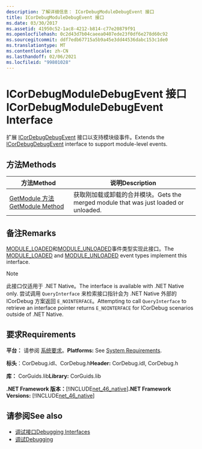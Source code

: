 ```yaml
---
description: 了解详细信息： ICorDebugModuleDebugEvent 接口
title: ICorDebugModuleDebugEvent 接口
ms.date: 03/30/2017
ms.assetid: 41950c52-1ac8-4212-b814-c77e20879f91
ms.openlocfilehash: 0c2d43d7b04caeea0407ede23f0df6e278d60c92
ms.sourcegitcommit: ddf7edb67715a5b9a45e3dd44536dabc153c1de0
ms.translationtype: MT
ms.contentlocale: zh-CN
ms.lasthandoff: 02/06/2021
ms.locfileid: "99801028"
---
```

# <a name="icordebugmoduledebugevent-interface"></a><span data-ttu-id="faa54-103">ICorDebugModuleDebugEvent 接口</span><span class="sxs-lookup"><span data-stu-id="faa54-103">ICorDebugModuleDebugEvent Interface</span></span>

<span data-ttu-id="faa54-104">扩展 [ICorDebugDebugEvent](icordebugdebugevent-interface.md) 接口以支持模块级事件。</span><span class="sxs-lookup"><span data-stu-id="faa54-104">Extends the [ICorDebugDebugEvent](icordebugdebugevent-interface.md) interface to support module-level events.</span></span>  
  
## <a name="methods"></a><span data-ttu-id="faa54-105">方法</span><span class="sxs-lookup"><span data-stu-id="faa54-105">Methods</span></span>  
  
|<span data-ttu-id="faa54-106">方法</span><span class="sxs-lookup"><span data-stu-id="faa54-106">Method</span></span>|<span data-ttu-id="faa54-107">说明</span><span class="sxs-lookup"><span data-stu-id="faa54-107">Description</span></span>|  
|------------|-----------------|  
|[<span data-ttu-id="faa54-108">GetModule 方法</span><span class="sxs-lookup"><span data-stu-id="faa54-108">GetModule Method</span></span>](icordebugmoduledebugevent-getmodule-method.md)|<span data-ttu-id="faa54-109">获取刚加载或卸载的合并模块。</span><span class="sxs-lookup"><span data-stu-id="faa54-109">Gets the merged module that was just loaded or unloaded.</span></span>|  
  
## <a name="remarks"></a><span data-ttu-id="faa54-110">备注</span><span class="sxs-lookup"><span data-stu-id="faa54-110">Remarks</span></span>  

 <span data-ttu-id="faa54-111">[MODULE_LOADED](cordebugdebugeventkind-enumeration.md)和[MODULE_UNLOADED](cordebugdebugeventkind-enumeration.md)事件类型实现此接口。</span><span class="sxs-lookup"><span data-stu-id="faa54-111">The [MODULE_LOADED](cordebugdebugeventkind-enumeration.md) and [MODULE_UNLOADED](cordebugdebugeventkind-enumeration.md) event types implement this interface.</span></span>  
  
> [!NOTE]
> <span data-ttu-id="faa54-112">此接口仅适用于 .NET Native。</span><span class="sxs-lookup"><span data-stu-id="faa54-112">The interface is available with .NET Native only.</span></span> <span data-ttu-id="faa54-113">尝试调用 `QueryInterface` 来检索接口指针会为 .NET Native 外部的 ICorDebug 方案返回 `E_NOINTERFACE`。</span><span class="sxs-lookup"><span data-stu-id="faa54-113">Attempting to call `QueryInterface` to retrieve an interface pointer returns `E_NOINTERFACE` for ICorDebug scenarios outside of .NET Native.</span></span>  
  
## <a name="requirements"></a><span data-ttu-id="faa54-114">要求</span><span class="sxs-lookup"><span data-stu-id="faa54-114">Requirements</span></span>  

 <span data-ttu-id="faa54-115">**平台：** 请参阅 [系统要求](../../get-started/system-requirements.md)。</span><span class="sxs-lookup"><span data-stu-id="faa54-115">**Platforms:** See [System Requirements](../../get-started/system-requirements.md).</span></span>  
  
 <span data-ttu-id="faa54-116">**标头**：CorDebug.idl、CorDebug.h</span><span class="sxs-lookup"><span data-stu-id="faa54-116">**Header:** CorDebug.idl, CorDebug.h</span></span>  
  
 <span data-ttu-id="faa54-117">**库：** CorGuids.lib</span><span class="sxs-lookup"><span data-stu-id="faa54-117">**Library:** CorGuids.lib</span></span>  
  
 <span data-ttu-id="faa54-118">**.NET Framework 版本：**[!INCLUDE[net_46_native](../../../../includes/net-46-native-md.md)]</span><span class="sxs-lookup"><span data-stu-id="faa54-118">**.NET Framework Versions:** [!INCLUDE[net_46_native](../../../../includes/net-46-native-md.md)]</span></span>  
  
## <a name="see-also"></a><span data-ttu-id="faa54-119">请参阅</span><span class="sxs-lookup"><span data-stu-id="faa54-119">See also</span></span>

- [<span data-ttu-id="faa54-120">调试接口</span><span class="sxs-lookup"><span data-stu-id="faa54-120">Debugging Interfaces</span></span>](debugging-interfaces.md)
- [<span data-ttu-id="faa54-121">调试</span><span class="sxs-lookup"><span data-stu-id="faa54-121">Debugging</span></span>](index.md)
